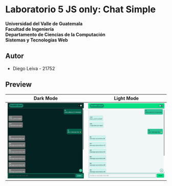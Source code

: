 # Laboratorio 5 JS only: Chat Simple
 
 **Universidad del Valle de Guatemala**  
 **Facultad de Ingeniería**  
 **Departamento de Ciencias de la Computación**  
 **Sistemas y Tecnologías Web**  
 
## Autor
- Diego Leiva - 21752

## Preview
|Dark Mode | Light Mode |
|---|---|
|![dark](/Assets/dark-mode.png) |![light](/Assets/light-mode.png)|